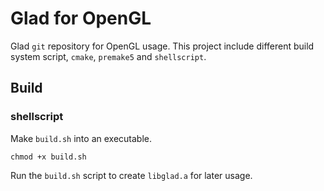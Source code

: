 # Glad for OpenGL

Glad `git` repository for OpenGL usage. This project include different build
system script, `cmake`, `premake5` and `shellscript`.

## Build

### shellscript

Make `build.sh` into an executable.

```
chmod +x build.sh
```

Run the `build.sh` script to create `libglad.a` for later usage.

